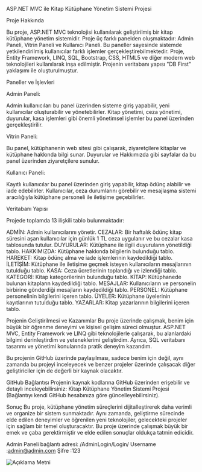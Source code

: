 ASP.NET MVC ile Kitap Kütüphane Yönetim Sistemi Projesi

Proje Hakkında

Bu proje, ASP.NET MVC teknolojisi kullanılarak geliştirilmiş bir kitap kütüphane yönetim sistemidir. Proje üç farklı panelden oluşmaktadır: Admin Paneli, Vitrin Paneli ve Kullanıcı Paneli. Bu paneller sayesinde sistemde yetkilendirilmiş kullanıcılar farklı işlemler gerçekleştirebilmektedir. Proje, Entity Framework, LINQ, SQL, Bootstrap, CSS, HTML5 ve diğer modern web teknolojileri kullanılarak inşa edilmiştir. Projenin veritabanı yapısı "DB First" yaklaşımı ile oluşturulmuştur.

Paneller ve İşlevleri

Admin Paneli:

Admin kullanıcıları bu panel üzerinden sisteme giriş yapabilir, yeni kullanıcılar oluşturabilir ve yönetebilirler.
Kitap yönetimi, ceza yönetimi, duyurular, kasa işlemleri gibi önemli yönetimsel işlemler bu panel üzerinden gerçekleştirilir.

Vitrin Paneli:

Bu panel, kütüphanenin web sitesi gibi çalışarak, ziyaretçilere kitaplar ve kütüphane hakkında bilgi sunar.
Duyurular ve Hakkımızda gibi sayfalar da bu panel üzerinden ziyaretçilere sunulur.

Kullanıcı Paneli:

Kayıtlı kullanıcılar bu panel üzerinden giriş yapabilir, kitap ödünç alabilir ve iade edebilirler.
Kullanıcılar, ceza durumlarını görebilir ve mesajlaşma sistemi aracılığıyla kütüphane personeli ile iletişime geçebilirler.

Veritabanı Yapısı

Projede toplamda 13 ilişkili tablo bulunmaktadır:

ADMİN: Admin kullanıcılarını yönetir.
CEZALAR: Bir haftalık ödünç kitap süresini aşan kullanıcılar için günlük 1 TL ceza uygulanır ve bu cezalar kasa tablosunda tutulur.
DUYURULAR: Kütüphane ile ilgili duyuruların yönetildiği tablo.
HAKKIMIZDA: Kütüphane hakkında bilgilerin bulunduğu tablo.
HAREKET: Kitap ödünç alma ve iade işlemlerinin kaydedildiği tablo.
İLETİŞİM: Kütüphane ile iletişime geçmek isteyen kullanıcıların mesajlarının tutulduğu tablo.
KASA: Ceza ücretlerinin toplandığı ve izlendiği tablo.
KATEGORİ: Kitap kategorilerinin bulunduğu tablo.
KİTAP: Kütüphanede bulunan kitapların kaydedildiği tablo.
MESAJLAR: Kullanıcıların ve personelin birbirine gönderdiği mesajların kaydedildiği tablo.
PERSONEL: Kütüphane personelinin bilgilerini içeren tablo.
ÜYELER: Kütüphane üyelerinin kayıtlarının tutulduğu tablo.
YAZARLAR: Kitap yazarlarının bilgilerini içeren tablo.

Projenin Geliştirilmesi ve Kazanımlar
Bu proje üzerinde çalışmak, benim için büyük bir öğrenme deneyimi ve kişisel gelişim süreci olmuştur. ASP.NET MVC, Entity Framework ve LINQ gibi teknolojilerle çalışarak, bu alanlardaki bilgimi derinleştirdim ve yeteneklerimi geliştirdim. Ayrıca, SQL veritabanı tasarımı ve yönetimi konularında pratik deneyim kazandım.

Bu projenin GitHub üzerinde paylaşılması, sadece benim için değil, aynı zamanda bu projeyi inceleyecek ve benzer projeler üzerinde çalışacak diğer geliştiriciler için de değerli bir kaynak olacaktır.

GitHub Bağlantısı
Projenin kaynak kodlarına GitHub üzerinden erişebilir ve detaylı inceleyebilirsiniz: Kitap Kütüphane Yönetim Sistemi Projesi (Bağlantıyı kendi GitHub hesabınıza göre güncelleyebilirsiniz).

Sonuç
Bu proje, kütüphane yönetim süreçlerini dijitalleştirerek daha verimli ve organize bir sistem sunmaktadır. Aynı zamanda, geliştirme sürecinde elde edilen deneyimler ve öğrenilen yeni teknolojiler, gelecekteki projeler için sağlam bir temel oluşturacaktır. Bu proje üzerinde çalışmak büyük bir emek ve çaba gerektirmiştir ve elde edilen sonuçlar oldukça tatmin edicidir.

Admin Paneli bağlantı adresi: /AdminLogin/Login/
Username     :admin@admin.com
Şifre        :123

![Açıklama Metni]([(https://github.com/ercansahin16/mvc5_DbKutuphane/blob/main/img/AdminLogin.png)])
